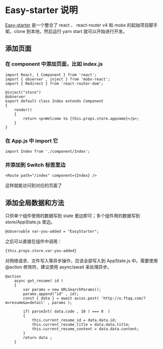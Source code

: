# Easy-starter 说明

[Easy-starter]() 是一个整合了 react 、 react-router v4 和 mobx 的起始项目脚手架。clone 到本地，然后运行 yarn start  就可以开始进行开发。

## 添加页面

### 在 component 中添加页面，比如 index.js

```
import React, { Component } from 'react';
import { observer , inject } from 'mobx-react';
import { Redirect } from 'react-router-dom';

@inject("store")
@observer
export default class Index extends Component
{
    render()
    {
        return <p>Welcome to {this.props.store.appname}</p>;
    }
} 
```


### 在 App.js 中 import 它

```
import Index from './component/Index';
```

### 并添加到 Switch 标签里边

```
<Route path="/index" component={Index} />
```

这样就能访问到对应的页面了

## 添加全局数据和方法

只供单个组件使用的数据写到 state 里边即可；多个组件用的数据写到 store/AppState.js 里边。

```
@observable var-you-added = "EasyStarter";  
```

之后可以直接在组件中调用：

```
{this.props.store.var-you-added}
```

对网络请求、文件写入等异步操作，应该全部写入到 AppState.js 中。需要使用 @action 修饰符，建议使用 async/await 来处理异步。

```
@action 
    async get_resume( id )
    {
        var params = new URLSearchParams();
        params.append("id" , id);
        const { data } = await axios.post( 'http://o.ftqq.com/?m=resume&a=detail' , params );

        if( parseInt( data.code , 10 ) === 0  )
        {
            this.current_resume_id = data.data.id;
            this.current_resume_title = data.data.title;
            this.current_resume_content = data.data.content;
        }
        return data ;
    }
```



